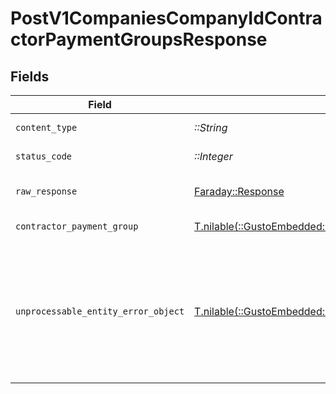 # PostV1CompaniesCompanyIdContractorPaymentGroupsResponse


## Fields

| Field                                                                                                                                                                                                                                                                                          | Type                                                                                                                                                                                                                                                                                           | Required                                                                                                                                                                                                                                                                                       | Description                                                                                                                                                                                                                                                                                    |
| ---------------------------------------------------------------------------------------------------------------------------------------------------------------------------------------------------------------------------------------------------------------------------------------------- | ---------------------------------------------------------------------------------------------------------------------------------------------------------------------------------------------------------------------------------------------------------------------------------------------- | ---------------------------------------------------------------------------------------------------------------------------------------------------------------------------------------------------------------------------------------------------------------------------------------------- | ---------------------------------------------------------------------------------------------------------------------------------------------------------------------------------------------------------------------------------------------------------------------------------------------- |
| `content_type`                                                                                                                                                                                                                                                                                 | *::String*                                                                                                                                                                                                                                                                                     | :heavy_check_mark:                                                                                                                                                                                                                                                                             | HTTP response content type for this operation                                                                                                                                                                                                                                                  |
| `status_code`                                                                                                                                                                                                                                                                                  | *::Integer*                                                                                                                                                                                                                                                                                    | :heavy_check_mark:                                                                                                                                                                                                                                                                             | HTTP response status code for this operation                                                                                                                                                                                                                                                   |
| `raw_response`                                                                                                                                                                                                                                                                                 | [Faraday::Response](https://www.rubydoc.info/gems/faraday/Faraday/Response)                                                                                                                                                                                                                    | :heavy_check_mark:                                                                                                                                                                                                                                                                             | Raw HTTP response; suitable for custom response parsing                                                                                                                                                                                                                                        |
| `contractor_payment_group`                                                                                                                                                                                                                                                                     | [T.nilable(::GustoEmbedded::Shared::ContractorPaymentGroup)](../../models/shared/contractorpaymentgroup.md)                                                                                                                                                                                    | :heavy_minus_sign:                                                                                                                                                                                                                                                                             | Full contractor payment group object                                                                                                                                                                                                                                                           |
| `unprocessable_entity_error_object`                                                                                                                                                                                                                                                            | [T.nilable(::GustoEmbedded::Shared::UnprocessableEntityErrorObject)](../../models/shared/unprocessableentityerrorobject.md)                                                                                                                                                                    | :heavy_minus_sign:                                                                                                                                                                                                                                                                             | Unprocessable Entity<br/><br/>This may happen when the body of your request contains errors such as `invalid_attribute_value`, or the request fails due to an `invalid_operation`. See the [Errors Categories](https://docs.gusto.com/embedded-payroll/docs/error-categories) guide for more details.<br/> |